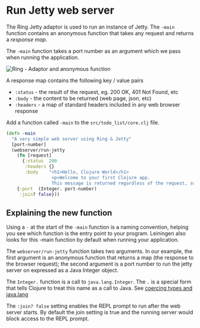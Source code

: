 # Run Jetty web server

The Ring Jetty adaptor is used to run an instance of Jetty.  The `-main` function contains an anonymous function that takes any request and returns a _response map_.

The `-main` function takes a port number as an argument which we pass when running the application.

![Ring - Adaptor and anonymous function](../images/clojure-ring-adaptor-anonymous-function.png)

A response map contains the following key / value pairs
* `:status` - the result of the request, eg. 200 OK, 401 Not Found, etc
* `:body` - the content to be returned (web page, json, etc)
* `:headers` - a map of standard headers included in any web browser response


Add a function called `-main` to the  `src/todo_list/core.clj` file.

```clojure
(defn -main
  "A very simple web server using Ring & Jetty"
  [port-number]
  (webserver/run-jetty
    (fn [request]
      {:status  200
       :headers {}
       :body    "<h1>Hello, Clojure World</h1>
                 <p>Welcome to your first Clojure app.
                 This message is returned regardless of the request, sorry</p>"})
    {:port  (Integer. port-number)
     :join? false}))
```

## Explaining the new function

Using a `-` at the start of the `-main` function is a naming convention, helping you see which function is the entry point to your program.  Leiningen also looks for this -main function by default when running your application.

The `webserver/run-jetty` function takes two arguments.  In our example, the first argument is an anonymous function that returns a map (the response to the browser request);  the second argument is a port number to run the jetty server on expressed as a Java Integer object.

The `Integer.` function is a call to `java.lang.Integer`.  The `.` is a special form that tells Clojure to treat this name as a call to Java.  See [coercing types and java.lang](coersing-types-and-java-lang.html)

The `:join? false` setting enables the REPL prompt to run after the web server starts.  By default the join setting is true and the running server would block access to the REPL prompt.
